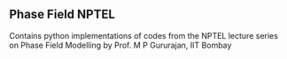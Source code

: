 ## Phase Field NPTEL
Contains python implementations of codes from the NPTEL lecture series on Phase Field Modelling by Prof. M P Gururajan, IIT Bombay
